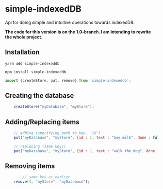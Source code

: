# simple-indexedDB
Api for doing simple and intuitive operations towards indexedDB. 

__The code for this version is on the 1.0-branch. I am intending to rewrite the whole project.__

## Installation
``` yarn add simple-indexeddb ```

``` npm install simple-indexeddb ```

``` js
import {createStore, put, remove} from 'simple-indexeddb'; 
```

## Creating the database 
``` js 
    createStore("myDatabase", "myStore");
```

## Adding/Replacing items 
``` js 
    // adding (specifying path to key, 'id')
    put("myDatabase", "myStore", {id : 1, text : "buy milk", done : false}, "id");  

    // replacing (same key!)
    put("myDatabase", "myStore", {id : 1, text : "walk the dog", done : false}, "id"); 
```

## Removing items 
``` js 
        // same key as earlier 
    remove(1, "myStore", "myDatabase"); 
```
